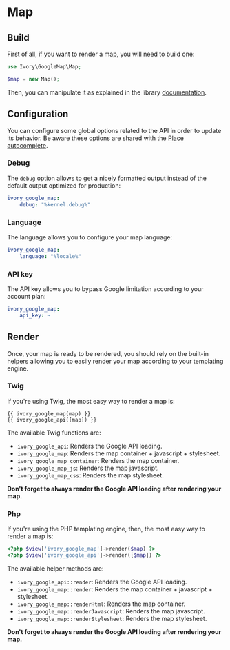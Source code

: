 # Map

## Build

First of all, if you want to render a map, you will need to build one:

``` php
use Ivory\GoogleMap\Map;

$map = new Map();
```

Then, you can manipulate it as explained in the library [documentation](https://github.com/egeloen/ivory-google-map/blob/master/doc/usage.md).

## Configuration

You can configure some global options related to the API in order to update its behavior. Be aware these options are 
shared with the [Place autocomplete](/Resources/doc/place_autocomplete.md).

### Debug

The `debug` option allows to get a nicely formatted output instead of the default output optimized for production:

``` yaml
ivory_google_map:
    debug: "%kernel.debug%"
```

### Language

The language allows you to configure your map language:

``` yaml
ivory_google_map:
    language: "%locale%"
```

### API key

The API key allows you to bypass Google limitation according to your account plan:

``` yaml
ivory_google_map:
    api_key: ~
```

## Render

Once, your map is ready to be rendered, you should rely on the built-in helpers allowing you to easily render your map 
according to your templating engine.

### Twig

If you're using Twig, the most easy way to render a map is:

``` twig
{{ ivory_google_map(map) }}
{{ ivory_google_api([map]) }}
```

The available Twig functions are:

 - `ivory_google_api`: Renders the Google API loading.
 - `ivory_google_map`: Renders the map container + javascript + stylesheet.
 - `ivory_google_map_container`: Renders the map container.
 - `ivory_google_map_js`: Renders the map javascript.
 - `ivory_google_map_css`: Renders the map stylesheet.

**Don't forget to always render the Google API loading after rendering your map.**

### Php

If you're using the PHP templating engine, then, the most easy way to render a map is:

``` php
<?php $view['ivory_google_map']->render($map) ?>
<?php $view['ivory_google_api']->render([$map]) ?>
```

The available helper methods are:

 - `ivory_google_api::render`: Renders the Google API loading.
 - `ivory_google_map::render`: Renders the map container + javascript + stylesheet.
 - `ivory_google_map::renderHtml`: Renders the map container.
 - `ivory_google_map::renderJavascript`: Renders the map javascript.
 - `ivory_google_map::renderStylesheet`: Renders the map stylesheet.
 
**Don't forget to always render the Google API loading after rendering your map.**
